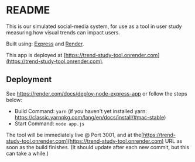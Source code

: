 # README

This is our simulated social-media system, for use as a tool in user study measuring how visual trends can impact users. 

Built using:
[Express](https://expressjs.com) and [Render](https://render.com).

This app is deployed at [https://trend-study-tool.onrender.com](https://trend-study-tool.onrender.com).

## Deployment

See https://render.com/docs/deploy-node-express-app or follow the steps below:


  * Build Command: `yarn` (if you haven't yet installed yarn: https://classic.yarnpkg.com/lang/en/docs/install/#mac-stable)
  * Start Command: `node app.js`

The tool will be immediately live @ Port 3001, and at the[https://trend-study-tool.onrender.com](https://trend-study-tool.onrender.com) URL as soon as the build finishes. (It should update after each new commit, but this can take a while.)